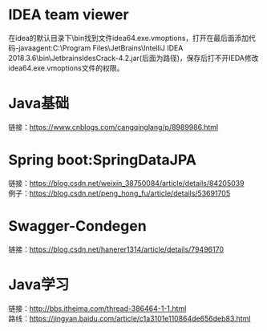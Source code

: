 # IDEA  team viewer
在idea的默认目录下\bin找到文件idea64.exe.vmoptions，打开在最后面添加代码-javaagent:C:\Program Files\JetBrains\IntelliJ IDEA 2018.3.6\bin\JetbrainsIdesCrack-4.2.jar(后面为路径)，保存后打不开IEDA修改idea64.exe.vmoptions文件的权限。
# Java基础
链接：https://www.cnblogs.com/cangqinglang/p/8989986.html
# Spring boot:SpringDataJPA
链接：https://blog.csdn.net/weixin_38750084/article/details/84205039  
例子：https://blog.csdn.net/peng_hong_fu/article/details/53691705
# Swagger-Condegen
链接：https://blog.csdn.net/hanerer1314/article/details/79496170
# Java学习
链接：http://bbs.itheima.com/thread-386464-1-1.html  
路线：https://jingyan.baidu.com/article/c1a3101e110864de656deb83.html
